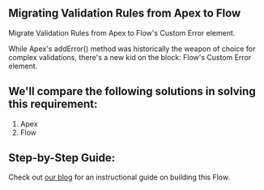 ## Migrating Validation Rules from Apex to Flow

Migrate Validation Rules from Apex to Flow's Custom Error element.

While Apex's addError() method was historically the weapon of choice for complex validations, there's a new kid on the block: Flow's Custom Error element.

## We'll compare the following solutions in solving this requirement:

1. Apex
2. Flow

## Step-by-Step Guide:

Check out [our blog](https://www.bigsolve.com/blog/migrating-validation-rules-from-apex-to-flow) for an instructional guide on building this Flow.
